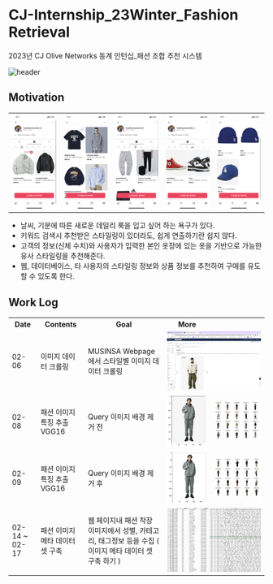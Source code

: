 # CJ-Internship_23Winter_Fashion Retrieval
2023년 CJ Olive Networks 동계 인턴십_패션 조합 추천 시스템

![header](https://capsule-render.vercel.app/api?type=Rounded&color=gradient&height=100&section=footer&text=2023년%20CJ%20Olive%20Networks%20동계인턴십%20Image%20Retrieval%20&fontSize=30)

## Motivation
<div>
  <table>
    <tr>
      <td><img alt="아우터" src="https://github.com/B-JayU/CJ-Internship_23Winter/blob/main/ReadMe_IMG/Outer.png" /></td>
      <td><img alt="상의" src="https://github.com/B-JayU/CJ-Internship_23Winter/blob/main/ReadMe_IMG/Upper.png" /></td>
      <td><img alt="하의" src="https://github.com/B-JayU/CJ-Internship_23Winter/blob/main/ReadMe_IMG/Pants.png" /></td>
      <td><img alt="신발" src="https://github.com/B-JayU/CJ-Internship_23Winter/blob/main/ReadMe_IMG/Shoes.png" /></td>
      <td><img alt="악세사리" src="https://github.com/B-JayU/CJ-Internship_23Winter/blob/main/ReadMe_IMG/Acc.png" /></td>
    <tr>
  </table>
  
  - 날씨, 기분에 따른 새로운 데일리 룩을 입고 싶어 하는 욕구가 있다.
  - 키워드 검색시 추천받은 스타일링이 있더라도, 쉽게 연출하기란 쉽지 않다.
  - 고객의 정보(신체 수치)와 사용자가 입력한 본인 옷장에 있는 옷을 기반으로 가능한 유사 스타일링을 추천해준다.
  - 웹, 데이터베이스, 타 사용자의 스타일링 정보와 상품 정보를 추천하여 구매를 유도할 수 있도록 한다.

</div>

## Work Log
<div>
<table>
  <th> Date </th>
  <th> Contents </th>
  <th> Goal </th>
  <th> More </th>
  <tr>
    <td> 02-06 </td>
    <td> 이미지 데이터 크롤링 </td>
    <td> 
        MUSINSA Webpage에서 스타일별 이미지 데이터 크롤링
    </td>
    <td colspan=2> <img src="https://github.com/B-JayU/CJ-Internship_23Winter/blob/main/ReadMe_IMG/crawling.png"/> </td>
  </tr>
  
  <tr>
    <td> 02-08 </td>
    <td> 패션 이미지 특징 추출  VGG16 </td>
    <td> Query 이미지 배경 제거 전 </td>
    <td> <img src="https://github.com/B-JayU/CJ-Internship_23Winter/blob/main/ReadMe_IMG/original_img.png"/> </td>
    <td> <img src="https://github.com/B-JayU/CJ-Internship_23Winter/blob/main/ReadMe_IMG/original_ret.png"/> </td>
  </tr>
  <tr>
    <td> 02-09 </td>
    <td> 패션 이미지 특징 추출  VGG16 </td>
    <td> Query 이미지 배경 제거 후 </td>
    <td> <img src="https://github.com/B-JayU/CJ-Internship_23Winter/blob/main/ReadMe_IMG/removed_img.png"/> </td>
    <td> <img src="https://github.com/B-JayU/CJ-Internship_23Winter/blob/main/ReadMe_IMG/removed_ret.png"/> </td>
  </tr>
  <tr>
    <td> 02-14 ~ 02-17 </td>
    <td> 패션 이미지 메타 데이터셋 구축 </td>
    <td> 웹 페이지내 패션 착장 이미지에서 성별, 카테고리, 태그정보 등을 수집 ( 이미지 메타 데이터 셋 구축 하기 ) </td>
    <td colspan=2> <img src="https://github.com/B-JayU/CJ-Internship_23Winter/blob/main/ReadMe_IMG/metadata.png"/></td>
  </tr>
</div> 
